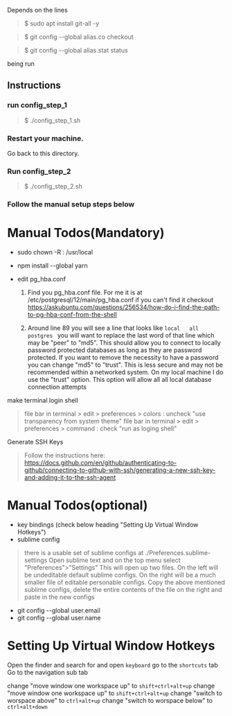 Depends on the lines 
> $ sudo apt install git-all -y

> $ git config --global alias.co checkout

> $ git config --global alias.stat status
 
being run


## Instructions

### run config_step_1

> $ ./config_step_1.sh

### Restart your machine.

Go back to this directory.

### Run config_step_2

> $ ./config_step_2.sh

### Follow the manual setup steps below


Manual Todos(Mandatory)
=======================================
- sudo chown -R <user>:<user> /usr/local

- npm install --global yarn

- edit pg_hba.conf

  1) Find you pg_hba.conf file. For me it is at /etc/postgresql/12/main/pg_hba.conf if you can't find it checkout https://askubuntu.com/questions/256534/how-do-i-find-the-path-to-pg-hba-conf-from-the-shell

  2) Around line 89 you will see a line that looks like
  `local   all             postgres ` you will want to replace the last word of that line which may be "peer" to "md5". This should allow you to connect to locally password protected databases as long as they are password protected. If you want to remove the necessity to have a password you can change "md5" to "trust". This is less secure and may not be recommended within a networked system. On my local machine I do use the "trust" option. This option will allow all all local database connection attempts

make terminal login shell
> file bar in terminal > edit > preferences > colors : uncheck "use transparency from system theme"
> file bar in terminal > edit > preferences > command : check "run as loging shell"


Generate SSH Keys
> Follow the instructions here: https://docs.github.com/en/github/authenticating-to-github/connecting-to-github-with-ssh/generating-a-new-ssh-key-and-adding-it-to-the-ssh-agent



Manual Todos(optional)
=======================================
- key bindings (check below heading "Setting Up Virtual Window Hotkeys")
- sublime config
> there is a usable set of sublime configs at ./Preferences.sublime-settings
> Open sublime text and on the top menu select "Preferences">"Settings"
> This will open up two files. On the left will be undeditable default sublime configs. On the right will be a much smaller file of editable personable configs. Copy the above mentioned sublime configs, delete the entire contents of the file on the right and paste in the new configs

- git config --global user.email <your email here>
- git config --global user.name <your name here>



Setting Up Virtual Window Hotkeys
=======================================
Open the finder and search for and open `keyboard`
go to the `shortcuts` tab
Go to the navigation sub tab

change "move window one workspace up" to `shift+ctrl+alt+up`
change "move window one workspace up" to `shift+ctrl+alt+up`
change "switch to worspace above" to `ctrl+alt+up`
change "switch to worspace below" to `ctrl+alt+down`
